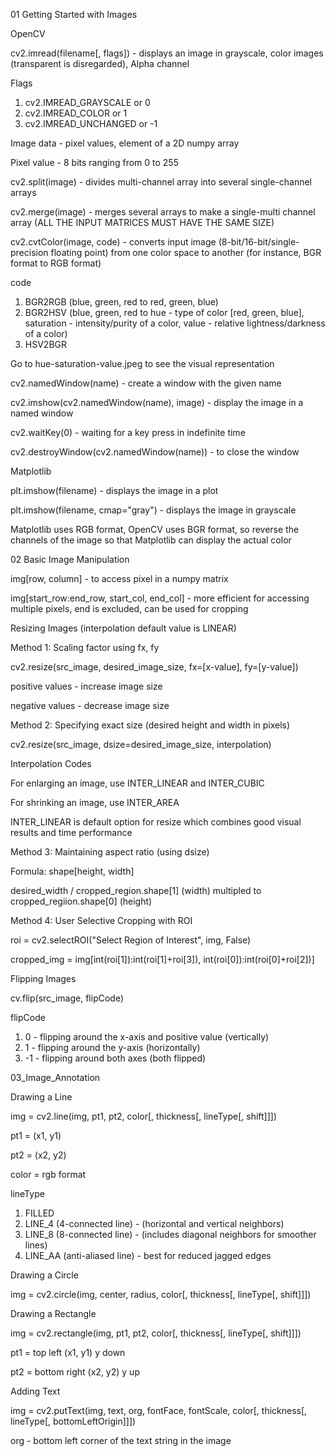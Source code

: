 01 Getting Started with Images

OpenCV

cv2.imread(filename[, flags]) - displays an image in grayscale, color images (transparent is disregarded), Alpha channel

Flags
1. cv2.IMREAD_GRAYSCALE or 0
2. cv2.IMREAD_COLOR or 1
3. cv2.IMREAD_UNCHANGED or -1

Image data - pixel values, element of a 2D numpy array

Pixel value - 8 bits ranging from 0 to 255

cv2.split(image) - divides multi-channel array into several single-channel arrays

cv2.merge(image) - merges several arrays to make a single-multi channel array (ALL THE INPUT MATRICES MUST HAVE THE SAME SIZE)

cv2.cvtColor(image, code) - converts input image (8-bit/16-bit/single-precision floating point) from one color space to another (for instance, BGR format to RGB format)

code
1. BGR2RGB (blue, green, red to red, green, blue)
2. BGR2HSV (blue, green, red to hue - type of color [red, green, blue], saturation - intensity/purity of a color, value - relative lightness/darkness of a color)
3. HSV2BGR

Go to hue-saturation-value.jpeg to see the visual representation

cv2.namedWindow(name) - create a window with the given name

cv2.imshow(cv2.namedWindow(name), image) - display the image in a named window

cv2.waitKey(0) - waiting for a key press in indefinite time

cv2.destroyWindow(cv2.namedWindow(name)) - to close the window


Matplotlib 

plt.imshow(filename) - displays the image in a plot

plt.imshow(filename, cmap="gray") - displays the image in grayscale


Matplotlib uses RGB format, OpenCV uses BGR format, so reverse the channels of the image so that Matplotlib can display the actual color


02 Basic Image Manipulation

img[row, column] - to access pixel in a numpy matrix

img[start_row:end_row, start_col, end_col] - more efficient for accessing multiple pixels, end is excluded, can be used for cropping

Resizing Images (interpolation default value is LINEAR)

Method 1: Scaling factor using fx, fy

cv2.resize(src_image, desired_image_size, fx=[x-value], fy=[y-value])

positive values - increase image size

negative values - decrease image size

Method 2: Specifying exact size (desired height and width in pixels)

cv2.resize(src_image, dsize=desired_image_size, interpolation)

Interpolation Codes

For enlarging an image, use INTER_LINEAR and INTER_CUBIC

For shrinking an image, use INTER_AREA

INTER_LINEAR is default option for resize which combines good visual results and time performance

Method 3: Maintaining aspect ratio (using dsize)

Formula:
shape[height, width]

desired_width / cropped_region.shape[1] (width) multipled to cropped_regiion.shape[0] (height)

Method 4: User Selective Cropping with ROI

roi = cv2.selectROI("Select Region of Interest", img, False)

cropped_img = img[int(roi[1]):int(roi[1]+roi[3]), 
                    int(roi[0]):int(roi[0]+roi[2])]


Flipping Images

cv.flip(src_image, flipCode)

flipCode
1. 0 - flipping around the x-axis and positive value (vertically)
2. 1 - flipping around the y-axis (horizontally)
3. -1 - flipping around both axes (both flipped)


03_Image_Annotation

Drawing a Line

img = cv2.line(img, pt1, pt2, color[, thickness[, lineType[, shift]]])

pt1 = (x1, y1)

pt2 = (x2, y2)

color = rgb format

lineType

1. FILLED
2. LINE_4 (4-connected line) - (horizontal and vertical neighbors)
3. LINE_8 (8-connected line) - (includes diagonal neighbors for smoother lines)
4. LINE_AA (anti-aliased line) - best for reduced jagged edges


Drawing a Circle

img = cv2.circle(img, center, radius, color[, thickness[, lineType[, shift]]])

Drawing a Rectangle

img = cv2.rectangle(img, pt1, pt2, color[, thickness[, lineType[, shift]]])

pt1 = top left (x1, y1) y down 

pt2 = bottom right (x2, y2) y up

Adding Text

img = cv2.putText(img, text, org, fontFace, fontScale, color[, thickness[, lineType[, bottomLeftOrigin]]])

org - bottom left corner of the text string in the image